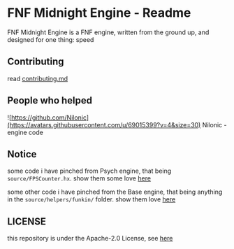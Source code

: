 # FNF Midnight Engine - Readme

FNF Midnight Engine is a FNF engine, written from the ground up, and designed for one thing: speed

## Contributing
read [contributing.md](contributing.md)

## People who helped
![https://github.com/Nilonic](https://avatars.githubusercontent.com/u/69015399?v=4&size=30) Nilonic - engine code

<!--add yourself here if you've helped with the engine-->

## Notice
some code i have pinched from Psych engine, that being `source/FPSCounter.hx`. show them some love [here](https://github.com/ShadowMario/FNF-PsychEngine)

some other code i have pinched from the Base engine, that being anything in the `source/helpers/funkin/` folder. show them love [here](https://github.com/FunkinCrew/Funkin)

## LICENSE
this repository is under the Apache-2.0 License, see [here](LICENSE)